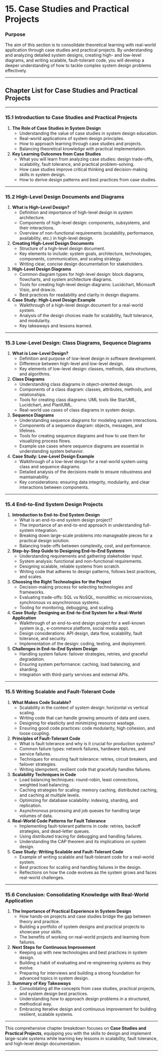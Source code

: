 # **15. Case Studies and Practical Projects**

### **Purpose**

The aim of this section is to consolidate theoretical learning with real-world application through case studies and practical projects. By understanding and analyzing detailed system designs, creating high- and low-level diagrams, and writing scalable, fault-tolerant code, you will develop a deeper understanding of how to tackle complex system design problems effectively.

---

## **Chapter List for Case Studies and Practical Projects**

---

### **15.1 Introduction to Case Studies and Practical Projects**

1. **The Role of Case Studies in System Design**
   - Understanding the value of case studies in system design education.
   - Real-world applications of system design principles.
   - How to approach learning through case studies and projects.
   - Balancing theoretical knowledge with practical implementation.
2. **Key Learning Outcomes from Case Studies**
   - What you will learn from analyzing case studies: design trade-offs, scalability, fault tolerance, and practical problem-solving.
   - How case studies improve critical thinking and decision-making skills in system design.
   - How to derive design patterns and best practices from case studies.

---

### **15.2 High-Level Design Documents and Diagrams**

1. **What is High-Level Design?**
   - Definition and importance of high-level design in system architecture.
   - Components of high-level design: components, subsystems, and their interactions.
   - Overview of non-functional requirements (scalability, performance, availability, etc.) in high-level design.
2. **Creating High-Level Design Documents**
   - Structure of a high-level design document.
   - Key elements to include: system goals, architecture, technologies, components, communication, and scaling strategy.
   - Writing clear, concise design documentation for stakeholders.
3. **High-Level Design Diagrams**
   - Common diagram types for high-level design: block diagrams, flowcharts, and system architecture diagrams.
   - Tools for creating high-level design diagrams: Lucidchart, Microsoft Visio, and draw.io.
   - Best practices for readability and clarity in design diagrams.
4. **Case Study: High-Level Design Example**
   - Walkthrough of a high-level design document for a real-world system.
   - Analysis of the design choices made for scalability, fault tolerance, and modularity.
   - Key takeaways and lessons learned.

---

### **15.3 Low-Level Design: Class Diagrams, Sequence Diagrams**

1. **What is Low-Level Design?**
   - Definition and purpose of low-level design in software development.
   - Difference between high-level and low-level design.
   - Key elements of low-level design: classes, methods, data structures, and algorithms.
2. **Class Diagrams**
   - Understanding class diagrams in object-oriented design.
   - Components of a class diagram: classes, attributes, methods, and relationships.
   - Tools for creating class diagrams: UML tools like StarUML, Lucidchart, and PlantUML.
   - Real-world use cases of class diagrams in system design.
3. **Sequence Diagrams**
   - Understanding sequence diagrams for modeling system interactions.
   - Components of a sequence diagram: objects, messages, and lifelines.
   - Tools for creating sequence diagrams and how to use them for visualizing process flows.
   - Example use cases where sequence diagrams are essential in understanding system behavior.
4. **Case Study: Low-Level Design Example**
   - Walkthrough of a low-level design for a real-world system using class and sequence diagrams.
   - Detailed analysis of the decisions made to ensure robustness and maintainability.
   - Key considerations: ensuring data integrity, modularity, and clear interactions between components.

---

### **15.4 End-to-End System Design Projects**

1. **Introduction to End-to-End System Design**
   - What is an end-to-end system design project?
   - The importance of an end-to-end approach in understanding full-system integration.
   - Breaking down large-scale problems into manageable pieces for a practical design solution.
   - Balancing trade-offs between complexity, cost, and performance.
2. **Step-by-Step Guide to Designing End-to-End Systems**
   - Understanding requirements and gathering stakeholder input.
   - System analysis: functional and non-functional requirements.
   - Designing scalable, reliable systems from scratch.
   - Writing code that adheres to design patterns, follows best practices, and scales.
3. **Choosing the Right Technologies for the Project**
   - Decision-making process for selecting technologies and frameworks.
   - Evaluating trade-offs: SQL vs NoSQL, monolithic vs microservices, synchronous vs asynchronous systems.
   - Tooling for monitoring, debugging, and scaling.
4. **Case Study: Designing an End-to-End System for a Real-World Application**
   - Walkthrough of an end-to-end design project for a well-known system (e.g., e-commerce platform, social media app).
   - Design considerations: API design, data flow, scalability, fault tolerance, and security.
   - Implementation of the design: coding, testing, and deployment.
5. **Challenges in End-to-End System Design**
   - Handling system failure: failover strategies, retries, and graceful degradation.
   - Ensuring system performance: caching, load balancing, and sharding.
   - Integration with third-party services and external APIs.

---

### **15.5 Writing Scalable and Fault-Tolerant Code**

1. **What Makes Code Scalable?**
   - Scalability in the context of system design: horizontal vs vertical scaling.
   - Writing code that can handle growing amounts of data and users.
   - Designing for elasticity and minimizing resource wastage.
   - Ensuring good code practices: code modularity, high cohesion, and loose coupling.
2. **Principles of Fault-Tolerant Code**
   - What is fault tolerance and why is it crucial for production systems?
   - Common failure types: network failures, hardware failures, and service failures.
   - Techniques for ensuring fault tolerance: retries, circuit breakers, and failover strategies.
   - Writing idempotent, resilient code that gracefully handles failures.
3. **Scalability Techniques in Code**
   - Load balancing techniques: round-robin, least connections, weighted load balancing.
   - Caching strategies for scaling: memory caching, distributed caching, and caching at multiple levels.
   - Optimizing for database scalability: indexing, sharding, and replication.
   - Asynchronous processing and job queues for handling large volumes of data.
4. **Real-World Code Patterns for Fault Tolerance**
   - Implementing fault-tolerant patterns in code: retries, backoff strategies, and dead-letter queues.
   - Using distributed tracing for debugging and handling failures.
   - Understanding the CAP theorem and its implications on system design.
5. **Case Study: Writing Scalable and Fault-Tolerant Code**
   - Example of writing scalable and fault-tolerant code for a real-world system.
   - Best practices for scaling and handling failures in the design.
   - Reflections on how the code evolves as the system grows and faces real-world challenges.

---

### **15.6 Conclusion: Consolidating Knowledge with Real-World Application**

1. **The Importance of Practical Experience in System Design**
   - How hands-on projects and case studies bridge the gap between theory and practice.
   - Building a portfolio of system designs and practical projects to showcase your skills.
   - The benefits of working on real-world projects and learning from failures.
2. **Next Steps for Continuous Improvement**
   - Keeping up with new technologies and best practices in system design.
   - Building a habit of evaluating and re-engineering systems as they evolve.
   - Preparing for interviews and building a strong foundation for advanced topics in system design.
3. **Summary of Key Takeaways**
   - Consolidating all the concepts from case studies, practical projects, and system design best practices.
   - Understanding how to approach design problems in a structured, methodical way.
   - Embracing iterative design and continuous improvement for building resilient, scalable systems.

---

This comprehensive chapter breakdown focuses on **Case Studies and Practical Projects**, equipping you with the skills to design and implement large-scale systems while learning key lessons in scalability, fault tolerance, and high-level design documentation.

---
